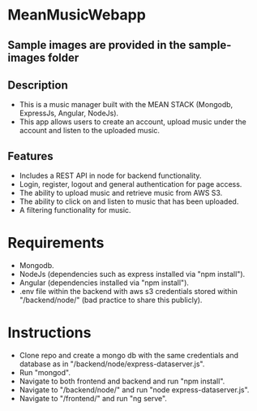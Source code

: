 # MeanMusicWebapp

## Sample images are provided in the sample-images folder

## Description

- This is a music manager built with the MEAN STACK (Mongodb, ExpressJs, Angular, NodeJs). 
- This app allows users to create an account, upload music under the account and listen to the uploaded music.

## Features

- Includes a REST API in node for backend functionality.
- Login, register, logout and general authentication for page access.
- The ability to upload music and retrieve music from AWS S3.
- The ability to click on and listen to music that has been uploaded.
- A filtering functionality for music.

# Requirements

- Mongodb.
- NodeJs (dependencies such as express installed via "npm install").
- Angular (dependencies installed via "npm install").
- .env file within the backend with aws s3 credentials stored within "/backend/node/" (bad practice to share this publicly).

# Instructions

- Clone repo and create a mongo db with the same credentials and database as in "/backend/node/express-dataserver.js".
- Run "mongod".
- Navigate to both frontend and backend and run "npm install".
- Navigate to "/backend/node/" and run "node express-dataserver.js".
- Navigate to "/frontend/" and run "ng serve".
